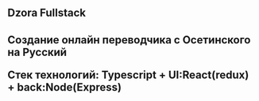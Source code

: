 <h2>Dzora Fullstack <h2>


Создание онлайн переводчика с Осетинского на Русский

Стек технологий:
Typescript + UI:React(redux) + back:Node(Express) 
